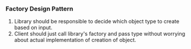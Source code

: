 ### Factory Design Pattern

1. Library should be responsible to decide which object type to create based on input.
2. Client should just call library's factory and pass type without worrying about actual implementation of creation of object.
